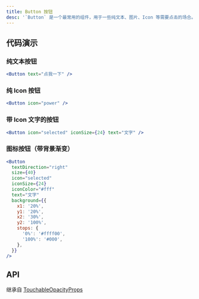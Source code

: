 ```yaml
---
title: Button 按钮
desc: '`Button` 是一个最常用的组件，用于一些纯文本、图片、Icon 等需要点击的场合。'
---
```


## 代码演示

### 纯文本按钮

```jsx
<Button text="点我一下" />
```

### 纯 Icon 按钮

```jsx
<Button icon="power" />
```

### 带 Icon 文字的按钮

```jsx
<Button icon="selected" iconSize={24} text="文字" />
```

### 图标按钮（带背景渐变）

```jsx
<Button
  textDirection="right"
  size={40}
  icon="selected"
  iconSize={24}
  iconColor="#fff"
  text="文字"
  background={{
    x1: '20%',
    y1: '20%',
    x2: '30%',
    y2: '100%',
    stops: {
      '0%': '#ffff00',
      '100%': '#000',
    },
  }}
/>
```

## API

继承自 [TouchableOpacityProps](https://reactnative.dev/docs/touchableopacity#props)

<API name="ButtonProps"></API>
